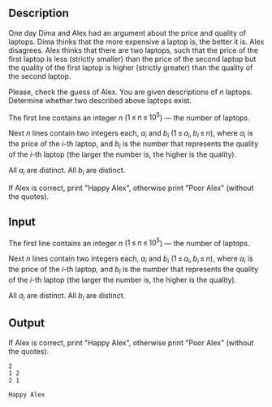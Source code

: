 ## Description

<div><p>One day Dima and Alex had an argument about the price and quality of laptops. Dima thinks that the more expensive a laptop is, the better it is. Alex disagrees. Alex thinks that there are two laptops, such that the price of the first laptop is less (strictly smaller) than the price of the second laptop but the quality of the first laptop is higher (strictly greater) than the quality of the second laptop.</p><p>Please, check the guess of Alex. You are given descriptions of <span class="tex-span"><i>n</i></span> laptops. Determine whether two described above laptops exist.</p></div><div class="input-specification"><p>The first line contains an integer <span class="tex-span"><i>n</i></span> (<span class="tex-span">1 ≤ <i>n</i> ≤ 10<sup class="upper-index">5</sup></span>) — the number of laptops.</p><p>Next <span class="tex-span"><i>n</i></span> lines contain two integers each, <span class="tex-span"><i>a</i><sub class="lower-index"><i>i</i></sub></span> and <span class="tex-span"><i>b</i><sub class="lower-index"><i>i</i></sub></span> <span class="tex-span">(1 ≤ <i>a</i><sub class="lower-index"><i>i</i></sub>, <i>b</i><sub class="lower-index"><i>i</i></sub> ≤ <i>n</i>)</span>, where <span class="tex-span"><i>a</i><sub class="lower-index"><i>i</i></sub></span> is the price of the <span class="tex-span"><i>i</i></span>-th laptop, and <span class="tex-span"><i>b</i><sub class="lower-index"><i>i</i></sub></span> is the number that represents the quality of the <span class="tex-span"><i>i</i></span>-th laptop (the larger the number is, the higher is the quality).</p><p>All <span class="tex-span"><i>a</i><sub class="lower-index"><i>i</i></sub></span> are distinct. All <span class="tex-span"><i>b</i><sub class="lower-index"><i>i</i></sub></span> are distinct. </p></div><div class="output-specification"><p>If Alex is correct, print "<span class="tex-font-style-tt">Happy Alex</span>", otherwise print "<span class="tex-font-style-tt">Poor Alex</span>" (without the quotes).</p></div>

## Input

<p>The first line contains an integer <span class="tex-span"><i>n</i></span> (<span class="tex-span">1 ≤ <i>n</i> ≤ 10<sup class="upper-index">5</sup></span>) — the number of laptops.</p><p>Next <span class="tex-span"><i>n</i></span> lines contain two integers each, <span class="tex-span"><i>a</i><sub class="lower-index"><i>i</i></sub></span> and <span class="tex-span"><i>b</i><sub class="lower-index"><i>i</i></sub></span> <span class="tex-span">(1 ≤ <i>a</i><sub class="lower-index"><i>i</i></sub>, <i>b</i><sub class="lower-index"><i>i</i></sub> ≤ <i>n</i>)</span>, where <span class="tex-span"><i>a</i><sub class="lower-index"><i>i</i></sub></span> is the price of the <span class="tex-span"><i>i</i></span>-th laptop, and <span class="tex-span"><i>b</i><sub class="lower-index"><i>i</i></sub></span> is the number that represents the quality of the <span class="tex-span"><i>i</i></span>-th laptop (the larger the number is, the higher is the quality).</p><p>All <span class="tex-span"><i>a</i><sub class="lower-index"><i>i</i></sub></span> are distinct. All <span class="tex-span"><i>b</i><sub class="lower-index"><i>i</i></sub></span> are distinct. </p>

## Output

<p>If Alex is correct, print "<span class="tex-font-style-tt">Happy Alex</span>", otherwise print "<span class="tex-font-style-tt">Poor Alex</span>" (without the quotes).</p>





```input1
2
1 2
2 1

```




```output1
Happy Alex

```


